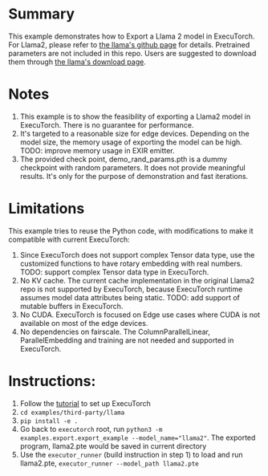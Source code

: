 # Summary
This example demonstrates how to Export a Llama 2 model in ExecuTorch.
For Llama2, please refer to [the llama's github page](https://github.com/facebookresearch/llama) for details.
Pretrained parameters are not included in this repo. Users are suggested to download them through [the llama's download page](https://ai.meta.com/resources/models-and-libraries/llama-downloads/).

# Notes
1. This example is to show the feasibility of exporting a Llama2 model in ExecuTorch. There is no guarantee for performance.
2. It's targeted to a reasonable size for edge devices. Depending on the model size, the memory usage of exporting the model can be high. TODO: improve memory usage in EXIR emitter.
3. The provided check point, demo_rand_params.pth is a dummy checkpoint with random parameters. It does not provide meaningful results. It's only for the purpose of demonstration and fast iterations.

# Limitations
This example tries to reuse the Python code, with modifications to make it compatible with current ExecuTorch:
1. Since ExecuTorch does not support complex Tensor data type, use the customized functions to have rotary embedding with real numbers. TODO: support complex Tensor data type in ExecuTorch.
2. No KV cache. The current cache implementation in the original Llama2 repo is not supported by ExecuTorch, because ExecuTorch runtime assumes model data attributes being static. TODO: add support of mutable buffers in ExecuTorch.
3. No CUDA. ExecuTorch is focused on Edge use cases where CUDA is not available on most of the edge devices.
4. No dependencies on fairscale. The ColumnParallelLinear, ParallelEmbedding and training are not needed and supported in ExecuTorch.


# Instructions:
1. Follow the [tutorial](https://github.com/pytorch/executorch/blob/main/docs/website/docs/tutorials/00_setting_up_executorch.md) to set up ExecuTorch
2. `cd examples/third-party/llama`
3. `pip install -e .`
4. Go back to `executorch` root, run `python3 -m examples.export.export_example --model_name="llama2"`. The exported program, llama2.pte would be saved in current directory
5. Use the `executor_runner` (build instruction in step 1) to load and run llama2.pte, `executor_runner --model_path llama2.pte`
